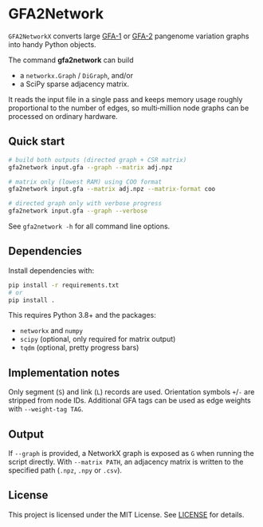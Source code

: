 # GFA2Network

`GFA2NetworkX` converts large [GFA-1](https://github.com/GFA-spec/GFA-spec) or
[GFA-2](https://github.com/GFA-spec/GFA-spec/blob/master/GFA2.md) pangenome
variation graphs into handy Python objects.

The command **gfa2network** can build

- a `networkx.Graph` / `DiGraph`, and/or
- a SciPy sparse adjacency matrix.

It reads the input file in a single pass and keeps memory usage roughly
proportional to the number of edges, so multi‑million node graphs can be
processed on ordinary hardware.

## Quick start

```bash
# build both outputs (directed graph + CSR matrix)
gfa2network input.gfa --graph --matrix adj.npz

# matrix only (lowest RAM) using COO format
gfa2network input.gfa --matrix adj.npz --matrix-format coo

# directed graph only with verbose progress
gfa2network input.gfa --graph --verbose
```

See `gfa2network -h` for all command line options.

## Dependencies

Install dependencies with:

```bash
pip install -r requirements.txt
# or
pip install .
```

This requires Python 3.8+ and the packages:
- `networkx` and `numpy`
- `scipy` (optional, only required for matrix output)
- `tqdm` (optional, pretty progress bars)

## Implementation notes

Only segment (`S`) and link (`L`) records are used. Orientation symbols
`+`/`-` are stripped from node IDs. Additional GFA tags can be used as edge
weights with `--weight-tag TAG`.

## Output

If `--graph` is provided, a NetworkX graph is exposed as `G` when running the
script directly. With `--matrix PATH`, an adjacency matrix is written to the
specified path (`.npz`, `.npy` or `.csv`).

## License

This project is licensed under the MIT License. See [LICENSE](LICENSE) for
details.
